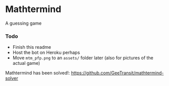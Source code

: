 # Mathtermind
A guessing game

### Todo
- Finish this readme
- Host the bot on Heroku perhaps
- Move `mtm_pfp.png` to an `assets/` folder later (also for pictures of the actual game)

Mathtermind has been solved!: https://github.com/GeeTransit/mathtermind-solver
